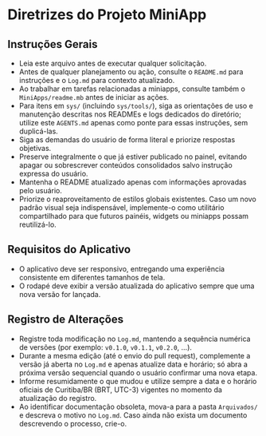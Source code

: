 # Diretrizes do Projeto MiniApp

## Instruções Gerais
- Leia este arquivo antes de executar qualquer solicitação.
- Antes de qualquer planejamento ou ação, consulte o `README.md` para instruções e o `Log.md` para contexto atualizado.
- Ao trabalhar em tarefas relacionadas a miniapps, consulte também o `MiniApps/readme.mb` antes de iniciar as ações.
- Para itens em `sys/` (incluindo `sys/tools/`), siga as orientações de uso e manutenção descritas nos READMEs e logs dedicados do diretório; utilize este `AGENTS.md` apenas como ponte para essas instruções, sem duplicá-las.
- Siga as demandas do usuário de forma literal e priorize respostas objetivas.
- Preserve integralmente o que já estiver publicado no painel, evitando apagar ou sobrescrever conteúdos consolidados salvo
  instrução expressa do usuário.
- Mantenha o README atualizado apenas com informações aprovadas pelo usuário.
- Priorize o reaproveitamento de estilos globais existentes. Caso um novo padrão visual seja indispensável, implemente-o como
  utilitário compartilhado para que futuros painéis, widgets ou miniapps possam reutilizá-lo.

## Requisitos do Aplicativo
- O aplicativo deve ser responsivo, entregando uma experiência consistente em diferentes tamanhos de tela.
- O rodapé deve exibir a versão atualizada do aplicativo sempre que uma nova versão for lançada.

## Registro de Alterações
- Registre toda modificação no `Log.md`, mantendo a sequência numérica de versões (por exemplo: `v0.1.0`, `v0.1.1`, `v0.2.0`, ...).
- Durante a mesma edição (até o envio do pull request), complemente a versão já aberta no `Log.md` e apenas atualize data e
  horário; só abra a próxima versão sequencial quando o usuário confirmar uma nova etapa.
- Informe resumidamente o que mudou e utilize sempre a data e o horário oficiais de Curitiba/BR (BRT, UTC-3) vigentes no momento
  da atualização do registro.
- Ao identificar documentação obsoleta, mova-a para a pasta `Arquivados/` e descreva o motivo no `Log.md`. Caso ainda não exista
  um documento descrevendo o processo, crie-o.
